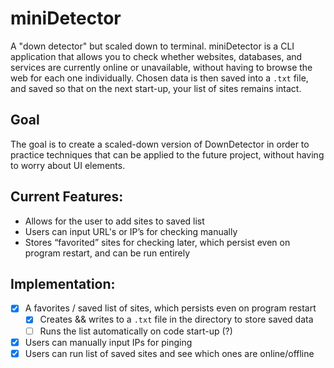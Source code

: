 # miniDetector
A "down detector" but scaled down to terminal.
miniDetector is a CLI application that allows you to check whether websites, databases, and services are currently online or unavailable, without having to browse the web for each one individually.
Chosen data is then saved into a `.txt` file, and saved so that on the next start-up, your list of sites remains intact. 


## Goal
The goal is to create a scaled-down version of DownDetector in order to practice techniques that can be applied to the future project, without having to worry about UI elements. 

## Current Features:

- Allows for the user to add sites to saved list
- Users can input URL's or IP’s for checking manually 
- Stores “favorited” sites for checking later, which persist even on program restart, and can be run entirely

## Implementation:

- [x]  A favorites / saved list of sites, which persists even on program restart
    - [x]  Creates && writes to a `.txt` file in the directory to store saved data
    - [ ]  Runs the list automatically on code start-up (?)
- [x]  Users can manually input IPs for pinging
- [x]  Users can run list of saved sites and see which ones are online/offline
